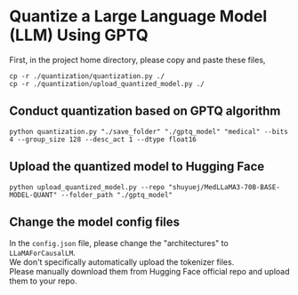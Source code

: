# Quantize a Large Language Model (LLM) Using GPTQ
First, in the project home directory, please copy and paste these files,
```shell
cp -r ./quantization/quantization.py ./
cp -r ./quantization/upload_quantized_model.py ./
```

## Conduct quantization based on GPTQ algorithm
```shell
python quantization.py "./save_folder" "./gptq_model" "medical" --bits 4 --group_size 128 --desc_act 1 --dtype float16
```

## Upload the quantized model to Hugging Face
```shell
python upload_quantized_model.py --repo "shuyuej/MedLLaMA3-70B-BASE-MODEL-QUANT" --folder_path "./gptq_model"
```

## Change the model config files
In the `config.json` file, please change the "architectures" to `LLaMAForCausalLM`.<br>
We don't specifically automatically upload the tokenizer files.<br>
Please manually download them from Hugging Face official repo and upload them to your repo.
